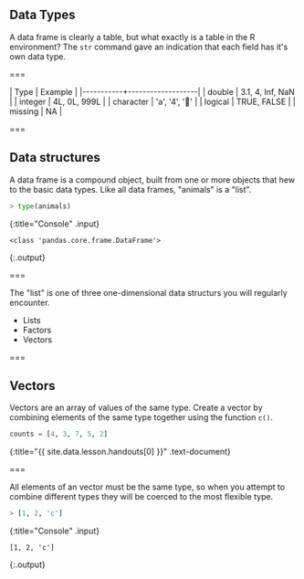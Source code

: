 ---
---

## Data Types

A data frame is clearly a table, but what exactly is a table in the R
environment? The `str` command gave an indication that each field has it's own
data type.

===

| Type      | Example           |
|-----------+-------------------|
| double    | 3.1, 4, Inf, NaN  |
| integer   | 4L, 0L, 999L      |
| character | 'a', '4', '👏'    |
| logical   | TRUE, FALSE       |
| missing   | NA                |

===

## Data structures

A data frame is a compound object, built from one or more objects that hew to
the basic data types. Like all data frames, "animals" is a "list".



~~~python
> type(animals)
~~~
{:title="Console" .input}


~~~
<class 'pandas.core.frame.DataFrame'>
~~~
{:.output}



===

The "list" is one of three one-dimensional data structurs you will regularly
encounter.

- Lists
- Factors
- Vectors

===

## Vectors

Vectors are an array of values of the same type. Create a vector by combining
elements of the same type together using the function `c()`.



~~~python
counts = [4, 3, 7, 5, 2]
~~~
{:title="{{ site.data.lesson.handouts[0] }}" .text-document}


===

All elements of an vector must be the same type, so when you attempt to combine
different types they will be coerced to the most flexible type.



~~~python
> [1, 2, 'c']
~~~
{:title="Console" .input}


~~~
[1, 2, 'c']
~~~
{:.output}


